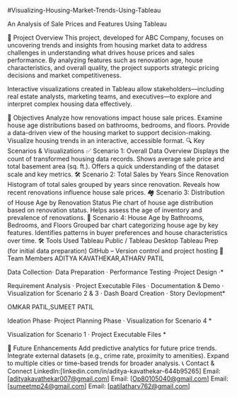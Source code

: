 #Visualizing-Housing-Market-Trends-Using-Tableau

An Analysis of Sale Prices and Features Using Tableau

📌 Project Overview
This project, developed for ABC Company, focuses on uncovering trends and insights from housing market data to address challenges in understanding what drives house prices and sales performance. By analyzing features such as renovation age, house characteristics, and overall quality, the project supports strategic pricing decisions and market competitiveness.

Interactive visualizations created in Tableau allow stakeholders—including real estate analysts, marketing teams, and executives—to explore and interpret complex housing data effectively.

🎯 Objectives
Analyze how renovations impact house sale prices.
Examine house age distributions based on bathrooms, bedrooms, and floors.
Provide a data-driven view of the housing market to support decision-making.
Visualize housing trends in an interactive, accessible format.
🔍 Key Scenarios & Visualizations
✅ Scenario 1: Overall Data Overview
Displays the count of transformed housing data records.
Shows average sale price and total basement area (sq. ft.).
Offers a quick understanding of the dataset scale and key metrics.
🛠️ Scenario 2: Total Sales by Years Since Renovation
Histogram of total sales grouped by years since renovation.
Reveals how recent renovations influence house sale prices.
🏘️ Scenario 3: Distribution of House Age by Renovation Status
Pie chart of house age distribution based on renovation status.
Helps assess the age of inventory and prevalence of renovations.
🛁 Scenario 4: House Age by Bathrooms, Bedrooms, and Floors
Grouped bar chart categorizing house age by key features.
Identifies patterns in buyer preferences and house characteristics over time.
🛠 Tools Used
Tableau Public / Tableau Desktop
Tableau Prep (for initial data preparation)
GitHub – Version control and project hosting
👥 Team Members
ADITYA KAVATHEKAR,ATHARV PATIL

Data Collection· Data Preparation · Performance Testing ·Project Design ·*

Requirement Analysis · Project Executable Files · Documentation & Demo · Visualization for Scenario 2 & 3 · Dash Board Creation · Story Devlopment*

OMKAR PATIL,SUMEET PATIL

Ideation Phase· Project Planning Phase · Visualization for Scenario 4 *

Visualization for Scenario 1 · Project Executable Files *

🚀 Future Enhancements
Add predictive analytics for future price trends.
Integrate external datasets (e.g., crime rate, proximity to amenities).
Expand to multiple cities or time-based trends for broader analysis.
📞 Contact & Connect
LinkedIn:[linkedin.com/in/aditya-kavathekar-644b95265]
Email: [adityakavathekar007@gmail.com]
Email: [Op80105040@gmail.com]
Email: [sumeetmp24@gmail.com]
Email: [patilatharv762@gmail.com]
